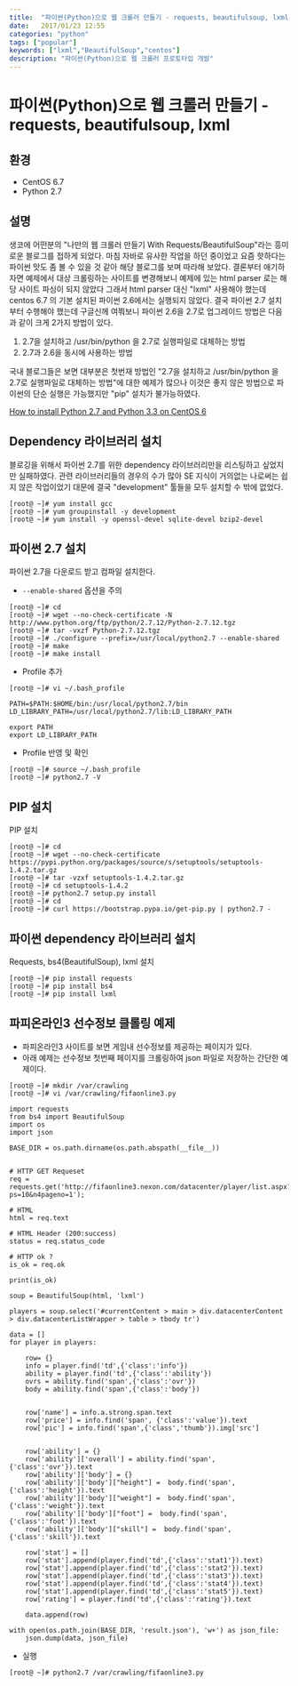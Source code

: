 ```yaml
---
title:  "파이썬(Python)으로 웹 크롤러 만들기 - requests, beautifulsoup, lxml"
date:   2017/01/23 12:55
categories: "python"
tags: ["popular"]
keywords: ["lxml","BeautifulSoup","centos"]
description: "파이썬(Python)으로 웹 크롤러 프로토타입 개발"
---
```


# 파이썬(Python)으로 웹 크롤러 만들기 - requests, beautifulsoup, lxml

## 환경

- CentOS 6.7
- Python 2.7

## 설명

생코에 어떤분의 "나만의 웹 크롤러 만들기 With Requests/BeautifulSoup"라는 흥미로운 블로그를 접하게 되었다.
마침 자바로 유사한 작업을 하던 중이었고 요즘 핫하다는 파이썬 맛도 좀 볼 수 있을 것 같아 해당 블로그를 보며 따라해 보았다.
결론부터 애기하자면 예제에서 대상 크롤링하는 사이트를 변경해보니 예제에 있는 html parser 로는 해당 사이트 파싱이 되지 않았다
그래서 html parser 대신 "lxml" 사용해야 했는데 centos 6.7 의 기본 설치된 파이썬 2.6에서는 실행되지 않았다.
결국 파이썬 2.7 설치부터 수행해야 했는데
구글신께 여쭤보니 파이썬 2.6을 2.7로 업그레이드 방법은 다음과 같이 크게 2가지 방법이 있다.

1. 2.7을 설치하고 /usr/bin/python 을 2.7로 실행파일로 대체하는 방법
1. 2.7과 2.6을 동시에 사용하는 방법

국내 블로그들은 보면 대부분은 첫번재 방법인 "2.7을 설치하고 /usr/bin/python 을 2.7로 실행파일로 대체하는 방법"에 대한 예제가 많으나 이것은 좋지 않은 방법으로 파이썬의 단순 실행은 가능했지만 "pip" 설치가 불가능하였다.

[How to install Python 2.7 and Python 3.3 on CentOS 6](https://danieleriksson.net/2017/02/08/how-to-install-latest-python-on-centos/)

## Dependency 라이브러리 설치

블로깅을 위해서 파이썬 2.7를 위한 dependency 라이브러리만을 리스팅하고 싶었지만 실패하였다.
관련 라이브러리들의 경우의 수가 많아 SE 지식이 거의없는 나로써는 쉽지 않은 작업이었기 대문에 결국 "development" 툴들을 모두 설치할 수 밖에 없었다.

```
[root@ ~]# yum install gcc
[root@ ~]# yum groupinstall -y development
[root@ ~]# yum install -y openssl-devel sqlite-devel bzip2-devel
```

## 파이썬 2.7 설치

파이썬 2.7을 다운로드 받고 컴파일 설치한다.

* `--enable-shared` 옵션을 주의

```
[root@ ~]# cd
[root@ ~]# wget --no-check-certificate -N http://www.python.org/ftp/python/2.7.12/Python-2.7.12.tgz
[root@ ~]# tar -vxzf Python-2.7.12.tgz
[root@ ~]# ./configure --prefix=/usr/local/python2.7 --enable-shared
[root@ ~]# make
[root@ ~]# make install
```

* Profile 추가

```
[root@ ~]# vi ~/.bash_profile
```

```
PATH=$PATH:$HOME/bin:/usr/local/python2.7/bin
LD_LIBRARY_PATH=/usr/local/python2.7/lib:LD_LIBRARY_PATH

export PATH
export LD_LIBRARY_PATH
```

* Profile 반영 및 확인

```
[root@ ~]# source ~/.bash_profile
[root@ ~]# python2.7 -V
```

## PIP 설치

PIP 설치

```
[root@ ~]# cd
[root@ ~]# wget --no-check-certificate https://pypi.python.org/packages/source/s/setuptools/setuptools-1.4.2.tar.gz
[root@ ~]# tar -vzxf setuptools-1.4.2.tar.gz
[root@ ~]# cd setuptools-1.4.2
[root@ ~]# python2.7 setup.py install
[root@ ~]# cd
[root@ ~]# curl https://bootstrap.pypa.io/get-pip.py | python2.7 -
```

## 파이썬 dependency 라이브러리 설치

Requests, bs4(BeautifulSoup), lxml 설치

```
[root@ ~]# pip install requests
[root@ ~]# pip install bs4
[root@ ~]# pip install lxml
```

## 파피온라인3 선수정보 클롤링 예제

* 파피온라인3 사이트를 보면 게임내 선수정보를 제공하는 페이지가 있다.
* 아래 예제는 선수정보 첫번째 페이지를 크롤링하여 json 파일로 저장하는 간단한 예제이다.

```
[root@ ~]# mkdir /var/crawling
[root@ ~]# vi /var/crawling/fifaonline3.py
```

```
import requests
from bs4 import BeautifulSoup
import os
import json

BASE_DIR = os.path.dirname(os.path.abspath(__file__))


# HTTP GET Requeset
req = requests.get('http://fifaonline3.nexon.com/datacenter/player/list.aspx?ps=10&n4pageno=1');

# HTML
html = req.text

# HTML Header (200:success)
status = req.status_code

# HTTP ok ?
is_ok = req.ok

print(is_ok)

soup = BeautifulSoup(html, 'lxml')

players = soup.select('#currentContent > main > div.datacenterContent > div.datacenterListWrapper > table > tbody tr')

data = []
for player in players:

    row= {}
    info = player.find('td',{'class':'info'})
    ability = player.find('td',{'class':'ability'})
    ovrs = ability.find('span',{'class':'ovr'})
    body = ability.find('span',{'class':'body'})


    row['name'] = info.a.strong.span.text
    row['price'] = info.find('span', {'class':'value'}).text
    row['pic'] = info.find('span',{'class','thumb'}).img['src']


    row['ability'] = {}
    row['ability']['overall'] = ability.find('span',{'class':'ovr'}).text
    row['ability']['body'] = {}
    row['ability']['body']["height"] =  body.find('span',{'class':'height'}).text
    row['ability']['body']["weight"] =  body.find('span',{'class':'weight'}).text
    row['ability']['body']["foot"] =  body.find('span',{'class':'foot'}).text
    row['ability']['body']["skill"] =  body.find('span',{'class':'skill'}).text

    row['stat'] = []
    row['stat'].append(player.find('td',{'class':'stat1'}).text)
    row['stat'].append(player.find('td',{'class':'stat2'}).text)
    row['stat'].append(player.find('td',{'class':'stat3'}).text)
    row['stat'].append(player.find('td',{'class':'stat4'}).text)
    row['stat'].append(player.find('td',{'class':'stat5'}).text)
    row['rating'] = player.find('td',{'class':'rating'}).text

    data.append(row)

with open(os.path.join(BASE_DIR, 'result.json'), 'w+') as json_file:
    json.dump(data, json_file)
```

* 실행

```
[root@ ~]# python2.7 /var/crawling/fifaonline3.py
```
